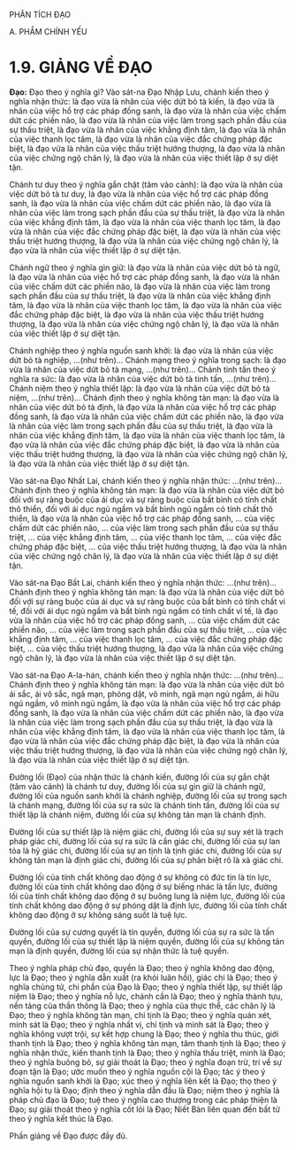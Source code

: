 PHÂN TÍCH ĐẠO

A. PHẨM CHÍNH YẾU

# 1.9. GIẢNG VỀ ĐẠO

**Đạo:** Đạo theo ý nghĩa gì? Vào sát-na Đạo Nhập Lưu, chánh kiến theo ý nghĩa nhận thức: là đạo vừa là nhân của việc dứt bỏ tà kiến, là đạo vừa là nhân của việc hổ trợ các pháp đồng sanh, là đạo vừa là nhân của việc chấm dứt các phiền não, là đạo vừa là nhân của việc làm trong sạch phần đầu của sự thấu triệt, là đạo vừa là nhân của việc khẳng định tâm, là đạo vừa là nhân của việc thanh lọc tâm, là đạo vừa là nhân của việc đắc chứng pháp đặc biệt, là đạo vừa là nhân của việc thấu triệt hướng thượng, là đạo vừa là nhân của việc chứng ngộ chân lý, là đạo vừa là nhân của việc thiết lập ở sự diệt tận.

Chánh tư duy theo ý nghĩa gắn chặt (tâm vào cảnh): là đạo vừa là nhân của việc dứt bỏ tà tư duy, là đạo vừa là nhân của việc hổ trợ các pháp đồng sanh, là đạo vừa là nhân của việc chấm dứt các phiền não, là đạo vừa là nhân của việc làm trong sạch phần đầu của sự thấu triệt, là đạo vừa là nhân của việc khẳng định tâm, là đạo vừa là nhân của việc thanh lọc tâm, là đạo vừa là nhân của việc đắc chứng pháp đặc biệt, là đạo vừa là nhân của việc thấu triệt hướng thượng, là đạo vừa là nhân của việc chứng ngộ chân lý, là đạo vừa là nhân của việc thiết lập ở sự diệt tận.

Chánh ngữ theo ý nghĩa gìn giữ: là đạo vừa là nhân của việc dứt bỏ tà ngữ, là đạo vừa là nhân của việc hổ trợ các pháp đồng sanh, là đạo vừa là nhân của việc chấm dứt các phiền não, là đạo vừa là nhân của việc làm trong sạch phần đầu của sự thấu triệt, là đạo vừa là nhân của việc khẳng định tâm, là đạo vừa là nhân của việc thanh lọc tâm, là đạo vừa là nhân của việc đắc chứng pháp đặc biệt, là đạo vừa là nhân của việc thấu triệt hướng thượng, là đạo vừa là nhân của việc chứng ngộ chân lý, là đạo vừa là nhân của việc thiết lập ở sự diệt tận.

Chánh nghiệp theo ý nghĩa nguồn sanh khởi: là đạo vừa là nhân của việc dứt bỏ tà nghiệp, …(như trên)… Chánh mạng theo ý nghĩa trong sạch: là đạo vừa là nhân của việc dứt bỏ tà mạng, …(như trên)… Chánh tinh tấn theo ý nghĩa ra sức: là đạo vừa là nhân của việc dứt bỏ tà tinh tấn, …(như trên)… Chánh niệm theo ý nghĩa thiết lập: là đạo vừa là nhân của việc dứt bỏ tà niệm, …(như trên)… Chánh định theo ý nghĩa không tản mạn: là đạo vừa là nhân của việc dứt bỏ tà định, là đạo vừa là nhân của việc hổ trợ các pháp đồng sanh, là đạo vừa là nhân của việc chấm dứt các phiền não, là đạo vừa là nhân của việc làm trong sạch phần đầu của sự thấu triệt, là đạo vừa là nhân của việc khẳng định tâm, là đạo vừa là nhân của việc thanh lọc tâm, là đạo vừa là nhân của việc đắc chứng pháp đặc biệt, là đạo vừa là nhân của việc thấu triệt hướng thượng, là đạo vừa là nhân của việc chứng ngộ chân lý, là đạo vừa là nhân của việc thiết lập ở sự diệt tận.

Vào sát-na Đạo Nhất Lai, chánh kiến theo ý nghĩa nhận thức: …(như trên)… Chánh định theo ý nghĩa không tản mạn: là đạo vừa là nhân của việc dứt bỏ đối với sự ràng buộc của ái dục và sự ràng buộc của bất bình có tính chất thô thiển, đối với ái dục ngủ ngầm và bất bình ngủ ngầm có tính chất thô thiển, là đạo vừa là nhân của việc hổ trợ các pháp đồng sanh, … của việc chấm dứt các phiền não, … của việc làm trong sạch phần đầu của sự thấu triệt, … của việc khẳng định tâm, … của việc thanh lọc tâm, … của việc đắc chứng pháp đặc biệt, … của việc thấu triệt hướng thượng, là đạo vừa là nhân của việc chứng ngộ chân lý, là đạo vừa là nhân của việc thiết lập ở sự diệt tận.

Vào sát-na Đạo Bất Lai, chánh kiến theo ý nghĩa nhận thức: …(như trên)… Chánh định theo ý nghĩa không tản mạn: là đạo vừa là nhân của việc dứt bỏ đối với sự ràng buộc của ái dục và sự ràng buộc của bất bình có tính chất vi tế, đối với ái dục ngủ ngầm và bất bình ngủ ngầm có tính chất vi tế, là đạo vừa là nhân của việc hổ trợ các pháp đồng sanh, … của việc chấm dứt các phiền não, … của việc làm trong sạch phần đầu của sự thấu triệt, … của việc khẳng định tâm, … của việc thanh lọc tâm, … của việc đắc chứng pháp đặc biệt, … của việc thấu triệt hướng thượng, là đạo vừa là nhân của việc chứng ngộ chân lý, là đạo vừa là nhân của việc thiết lập ở sự diệt tận.

Vào sát-na Đạo A-la-hán, chánh kiến theo ý nghĩa nhận thức: …(như trên)… Chánh định theo ý nghĩa không tản mạn: là đạo vừa là nhân của việc dứt bỏ ái sắc, ái vô sắc, ngã mạn, phóng dật, vô minh, ngã mạn ngủ ngầm, ái hữu ngủ ngầm, vô minh ngủ ngầm, là đạo vừa là nhân của việc hổ trợ các pháp đồng sanh, là đạo vừa là nhân của việc chấm dứt các phiền não, là đạo vừa là nhân của việc làm trong sạch phần đầu của sự thấu triệt, là đạo vừa là nhân của việc khẳng định tâm, là đạo vừa là nhân của việc thanh lọc tâm, là đạo vừa là nhân của việc đắc chứng pháp đặc biệt, là đạo vừa là nhân của việc thấu triệt hướng thượng, là đạo vừa là nhân của việc chứng ngộ chân lý, là đạo vừa là nhân của việc thiết lập ở sự diệt tận.

Đường lối (Đạo) của nhận thức là chánh kiến, đường lối của sự gắn chặt (tâm vào cảnh) là chánh tư duy, đường lối của sự gìn giữ là chánh ngữ, đường lối của nguồn sanh khởi là chánh nghiệp, đường lối của sự trong sạch là chánh mạng, đường lối của sự ra sức là chánh tinh tấn, đường lối của sự thiết lập là chánh niệm, đường lối của sự không tản mạn là chánh định.

Đường lối của sự thiết lập là niệm giác chi, đường lối của sự suy xét là trạch pháp giác chi, đường lối của sự ra sức là cần giác chi, đường lối của sự lan tỏa là hỷ giác chi, đường lối của sự an tịnh là tịnh giác chi, đường lối của sự không tản mạn là định giác chi, đường lối của sự phân biệt rõ là xả giác chi.

Đường lối của tính chất không dao động ở sự không có đức tin là tín lực, đường lối của tính chất không dao động ở sự biếng nhác là tấn lực, đường lối của tính chất không dao động ở sự buông lung là niệm lực, đường lối của tính chất không dao động ở sự phóng dật là định lực, đường lối của tính chất không dao động ở sự không sáng suốt là tuệ lực.

Đường lối của sự cương quyết là tín quyền, đường lối của sự ra sức là tấn quyền, đường lối của sự thiết lập là niệm quyền, đường lối của sự không tản mạn là định quyền, đường lối của sự nhận thức là tuệ quyền.

Theo ý nghĩa pháp chủ đạo, quyền là Đạo; theo ý nghĩa không dao động, lực là Đạo; theo ý nghĩa dẫn xuất (ra khỏi luân hồi), giác chi là Đạo; theo ý nghĩa chủng tử, chi phần của Đạo là Đạo; theo ý nghĩa thiết lập, sự thiết lập niệm là Đạo; theo ý nghĩa nỗ lực, chánh cần là Đạo; theo ý nghĩa thành tựu, nền tảng của thần thông là Đạo; theo ý nghĩa của thực thể, các chân lý là Đạo; theo ý nghĩa không tàn mạn, chỉ tịnh là Đạo; theo ý nghĩa quán xét, minh sát là Đạo; theo ý nghĩa nhất vị, chỉ tịnh và minh sát là Đạo; theo ý nghĩa không vượt trội, sự kết hợp chung là Đạo; theo ý nghĩa thu thúc, giới thanh tịnh là Đạo; theo ý nghĩa không tản mạn, tâm thanh tịnh là Đạo; theo ý nghĩa nhận thức, kiến thanh tịnh là Đạo; theo ý nghĩa thấu triệt, minh là Đạo; theo ý nghĩa buông bỏ, sự giải thoát là Đạo; theo ý nghĩa đoạn trừ, trí về sự đoạn tận là Đạo; ước muốn theo ý nghĩa nguồn cội là Đạo; tác ý theo ý nghĩa nguồn sanh khởi là Đạo; xúc theo ý nghĩa liên kết là Đạo; thọ theo ý nghĩa hội tụ là Đạo; định theo ý nghĩa dẫn đầu là Đạo; niệm theo ý nghĩa là pháp chủ đạo là Đạo; tuệ theo ý nghĩa cao thượng trong các pháp thiện là Đạo; sự giải thoát theo ý nghĩa cốt lỏi là Đạo; Niết Bàn liên quan đến bất tử theo ý nghĩa kết thúc là Đạo.

Phần giảng về Đạo được đầy đủ.
